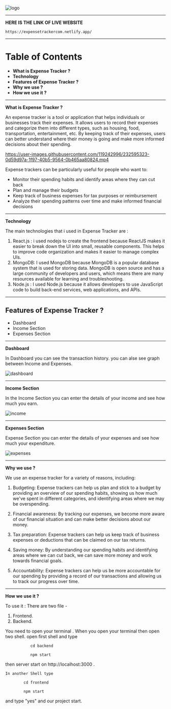 ![logo](https://api.logo.com/api/v2/images?logo=logo_f2f5ea2f-ac58-4f85-9dfa-4af6e82fc7d3&format=webp&margins=0&quality=60&width=300&background=transparent&u=1681758616 "logo")

------------
**HERE IS THE LINK OF LIVE WEBSITE**

    https://expensetrackercom.netlify.app/

-----------

# Table of Contents
-  **What is Expense Tracker ?**
-  **Technology**
-  **Features of Expense Tracker ?**
-  **Why we use ?**
-  **How we use it ?**


------------
  **What is Expense Tracker ?**


An expense tracker is a tool or application that helps individuals or businesses track their expenses. It allows users to record their expenses and categorize them into different types, such as housing, food, transportation, entertainment, etc. By keeping track of their expenses, users can better understand where their money is going and make more informed decisions about their spending.



https://user-images.githubusercontent.com/119242996/232595323-0d59d97a-1f97-40b5-9564-0b465aa80824.mp4

Expense trackers can be particularly useful for people who want to:

- Monitor their spending habits and identify areas where they can cut back
- Plan and manage their budgets
- Keep track of business expenses for tax purposes or reimbursement
- Analyze their spending patterns over time and make informed financial decisions


-------------------------------

**Technology**

The  main technologies that  i used in Expense Tracker are  :
 1. React.js : i used nodejs to create the frontend because  ReactJS  makes it easier to break down the UI into small, reusable components. This helps to improve code organization and makes it easier to manage complex UIs.
 2. MongoDB:  I used MongoDB because MongoDB is a popular database system that is used for storing data.  MongoDB is open source and has a large community of developers and users, which means there are many resources available for learning and troubleshooting. 
 3. Node.js :  I used Node.js because it allows developers to use JavaScript code to build back-end services, web applications, and APIs.

-----------------
## **Features of Expense Tracker ?**

-  Dashboard
-  Income Section
- Expenses Section

------------
**Dashboard**

In Dashboard you can see the transaction history. you can alse see graph between Income and Expenses.


![dashboard](https://user-images.githubusercontent.com/119242996/232598543-4e5401ed-0177-46a2-b793-c9623a950d4e.png)



------------
**Income Section**

In the Income Section you can enter the details of your income and see how much you earn.


![income](https://user-images.githubusercontent.com/119242996/232598396-e98757f2-b095-4566-8dd3-62246c6d7a56.png)





------------

**Expenses Section**

Expense Section you can enter the details of your expenses and see how much your expenditure.


![expenses](https://user-images.githubusercontent.com/119242996/232598654-495d5fc4-0ae8-48b9-b7f7-2045bcdafd3c.png)


------------
**Why we use ?**

We use an expense tracker for a variety of reasons, including:

1. Budgeting: Expense trackers can help us plan and stick to a budget by providing an overview of our spending habits, showing us how much we've spent in different categories, and identifying areas where we may be overspending.

2. Financial awareness: By tracking our expenses, we become more aware of our financial situation and can make better decisions about our money.

3. Tax preparation: Expense trackers can help us keep track of business expenses or deductions that can be claimed on our tax returns.

4. Saving money: By understanding our spending habits and identifying areas where we can cut back, we can save more money and work towards financial goals.

5. Accountability: Expense trackers can help us be more accountable for our spending by providing a record of our transactions and allowing us to track our progress over time.

---------------
**How we use it ?**

To use it  :
There are two file -
1.  Frontend.
2. Backend.

  You need to open your terminal . When you open your terminal then open two shell.
			 open first shell  and type  
			 
               cd backend
			 
			   npm start
  then server start on http://localhost:3000  .
  
	In another Shell type
			
			cd frontend
			
			npm start
and type  "yes"  and  our project start.






